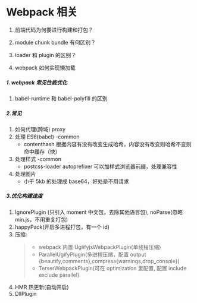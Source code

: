 # Webpack 相关

1. 前端代码为何要进行构建和打包？

2. module chunk bundle 有何区别？

3. loader 和 plugin 的区别？

4. webpack 如何实现懒加载

##### 1. webpack 常见性能优化

1. babel-runtime 和 babel-polyfill 的区别

##### 2.常见

1. 如何代理(跨域) proxy
2. 处理 ES6(babel) -common
   - contenthash 根据内容有没有改变生成哈希，内容没有改变则哈希不变则命中缓存（快）
3. 处理样式 -common
   - postcss-loader autoprefixer 可以加样式浏览器前缀，处理兼容性
4. 处理图片
   - 小于 5kb 的处理成 base64，好处是不用请求

##### 3.优化构建速度

1. IgnorePlugin (只引入 moment 中文包，去除其他语言包), noParse(忽略 min.js，不用重复打包)
2. happyPack(开启多进程打包，有一个 id)
3. 压缩:
   > - webpack 内置 UglifyjsWebpackPlugin(单线程压缩)
   > - ParallelUgifyPlugin(多进程压缩，配置 output {beautify,comments},compress{warnings,drop_console})
   > - TerserWebpackPlugin(可在 optimization 里配置, 配置 include exclude parallel)
4. HMR 热更新(自动开启)
5. DllPlugin
